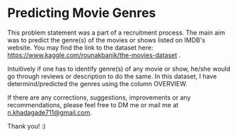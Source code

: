 # Predicting Movie Genres

This problem statement was a part of a recruitment process. The main aim was to predict the genre(s) of the movies or shows listed on IMDB's website. You may find the link to the dataset here:  https://www.kaggle.com/rounakbanik/the-movies-dataset .

Intuitively if one has to identify genre(s) of any movie or show, he/she would go through reviews or description to do the same. In this dataset, I have determind/predicted the genres using the column OVERVIEW. 

If there are any corrections, suggestions, improvements or any recommendations, please feel free to DM me or mail me at n.khadagade711@gmail.com.

Thank you! :)
